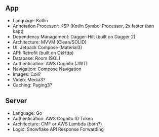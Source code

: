 ## App
- Language: Kotlin
- Annotation Processor: KSP (Kotlin Symbol Processor, 2x faster than kapt)
- Dependency Management: Dagger-Hilt (built on Dagger 2)
- Architecture: MVVM (Clean/SOLID)
- UI: Jetpack Compose (Material3)
- API: Retrofit (built on OkHttp)
- Database: Room (SQL)
- Authentication: AWS Cognito (JWT)
- Navigation: Compose Navigation
- Images: Coil?
- Video: Media3?
- Caching: Paging3?
## Server
- Language: Go
- Authentication: AWS Cognito ID Token
- Architecture: CMF or AWS Lambda (both?)
- Logic: Snowflake API Response Forwarding
